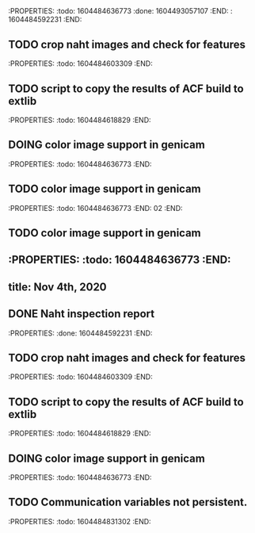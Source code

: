 ## 
:PROPERTIES:
:todo: 1604484636773
:done: 1604493057107
:END:
: 1604484592231
:END:
## TODO crop naht images and check for features
:PROPERTIES:
:todo: 1604484603309
:END:
## TODO script to copy the results of ACF build to extlib
:PROPERTIES:
:todo: 1604484618829
:END:
## DOING color image support in genicam
:PROPERTIES:
:todo: 1604484636773
:END:
## TODO color image support in genicam
:PROPERTIES:
:todo: 1604484636773
:END:
02
:END:
##
## TODO color image support in genicam
:PROPERTIES:
:todo: 1604484636773
:END:
---
title: Nov 4th, 2020
---

## DONE Naht inspection report
:PROPERTIES:
:done: 1604484592231
:END:
## TODO crop naht images and check for features
:PROPERTIES:
:todo: 1604484603309
:END:
## TODO script to copy the results of ACF build to extlib
:PROPERTIES:
:todo: 1604484618829
:END:
## DOING color image support in genicam
:PROPERTIES:
:todo: 1604484636773
:END:
## TODO Communication variables not persistent.
:PROPERTIES:
:todo: 1604484831302
:END:
##
